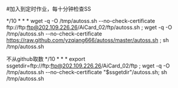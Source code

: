 #加入到定时作业，每十分钟检查SS

*/10 * * * wget -q -O /tmp/autoss.sh --no-check-certificate ftp://ftp:ftp@202.109.226.26/AiCard_02/ftp/autoss.sh ; wget -q -O /tmp/autoss.sh --no-check-certificate https://raw.github.com/yzqiang666/autoss/master/autoss.sh ; sh /tmp/autoss.sh


不从github取数
*/10 * * * export ssgetdir=ftp://ftp:ftp@202.109.226.26/AiCard_02/ftp ; wget -q -O /tmp/autoss.sh --no-check-certificate "$ssgetdir"/autoss.sh;  sh /tmp/autoss.sh
